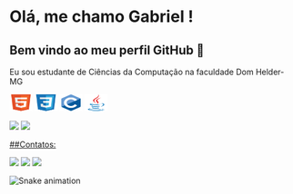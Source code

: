 # Olá, me chamo Gabriel ! 
## Bem vindo ao meu perfil GitHub 👋
Eu sou estudante de Ciências da Computação na faculdade Dom Helder-MG
<div style="display: inline_block">
  <img align="center" alt="HTML-Icon" height="30" width="40" src="https://raw.githubusercontent.com/devicons/devicon/master/icons/html5/html5-original.svg">
  <img align="center" alt="CSS-Icon" height="30" width="40" src="https://raw.githubusercontent.com/devicons/devicon/master/icons/css3/css3-original.svg">
  <img align="center" alt="C-Icon" height="30" width="40" src="https://github.com/devicons/devicon/blob/master/icons/c/c-original.svg">
  <img align="center" alt="Java-Icon" height="30" width="40" src="https://raw.githubusercontent.com/devicons/devicon/master/icons/java/java-original.svg">
</div><br>

<div>
<img loading="lazy" height="180em" src="https://github-readme-stats.vercel.app/api?username=GabrelDuraes&show_icons=true&theme=dracula&include_all_commits=true&count_private=true"/>
<a href="https://github.com/GabrelDuraes">
<img loading="lazy" height="180em" src="https://github-readme-stats.vercel.app/api/top-langs/?username=GabrelDuraes&layout=compact&langs_count=7&theme=dracula"/>
</div>

##Contatos: 
<div> 
  <a href="https://www.instagram.com/GabrelDuraes/" target="_blank"><img src="https://img.shields.io/badge/-Instagram-%23E4405F?style=for-the-badge&logo=instagram&logoColor=white" target="_blank"></a>
  <a href = "mailto:gabrielduraes90929@gmail.com"><img src="https://img.shields.io/badge/-Gmail-%23333?style=for-the-badge&logo=gmail&logoColor=white" target="_blank"></a>
  <a href="https://www.linkedin.com/in/gabriel-duraes-7846a4271/" target="_blank"><img src="https://img.shields.io/badge/-LinkedIn-%230077B5?style=for-the-badge&logo=linkedin&logoColor=white" target="_blank"></a>   
</div>

![Snake animation](https://github.com/GabrelDuraes/GabrelDuraes/blob/output/github-contribution-grid-snake.svg)
